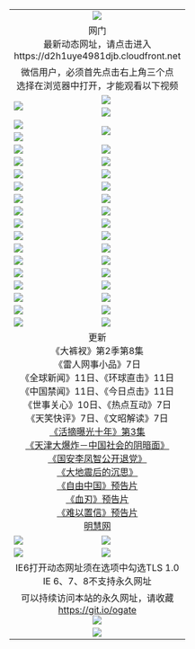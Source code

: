 ﻿<table>
  <tr></tr>
  <tr><td colspan=2 align=center><img src="https://cloud.githubusercontent.com/assets/11880933/13434984/f430fae2-e012-11e5-814f-c2df1e82b247.jpg" /></td></tr>
  <tr><td colspan=2 align=center>网门<br>最新动态网址，请点击进入
<br>https://d2h1uye4981djb.cloudfront.net
    </td>
  </tr>
  <tr>
    <td colspan=2 align=center>微信用户，必须首先点击右上角三个点<br>选择在浏览器中打开，才能观看以下视频</td>
  </tr>
  <tr>
    <td rowspan=2><a href="https://d2h1uye4981djb.cloudfront.net/ogUP.aspx?name=11DKC.mp4&count=T:2,2:8,1:16&from=github" target="_blank"><img src="https://d2h1uye4981djb.cloudfront.net/Up/11DKC1.jpg" /></a></td> 
    <td><div><a href="https://d2h1uye4981djb.cloudfront.net/ogUP.aspx?name=LRWS.mp4&count=7B:9,6B:44,5A:10,5B:35,4A:14,4B:19,3A:10,3B:26,2A:16,2B:21,1A:23,1B:29&current=7B:9" target="_blank"><img src="https://d2h1uye4981djb.cloudfront.net/Up/LRWS.jpg" /></a></td>
   </tr>
  <tr>
    <td><a href="https://d2h1uye4981djb.cloudfront.net/ogNiceVedio.aspx" target="_blank"><img src="https://d2h1uye4981djb.cloudfront.net/Up/11TGKDY.jpg" /></a></td>
  </tr>
  <tr>
    <td><a href="https://d2h1uye4981djb.cloudfront.net/ogUP.aspx?name=JQR.mp4&count=2" target="_blank"><img src="https://d2h1uye4981djb.cloudfront.net/Up/JQR.jpg" /></a></td>   
    <td rowspan=2><a href="https://d2h1uye4981djb.cloudfront.net/ogUP.aspx?name=JP.mp4&count=9" target="_blank"><img src="https://d2h1uye4981djb.cloudfront.net/Up/JP.jpg" /></td>
  </tr>
  <tr>
    <td><a href="https://d2h1uye4981djb.cloudfront.net/ogUP.aspx?name=WH.mp4" target="_blank"><img src="https://d2h1uye4981djb.cloudfront.net/Up/WH.jpg" /></a></td>
  </tr>
  <tr>
    <td><a href="https://d2h1uye4981djb.cloudfront.net/ogUP.aspx?name=SSZJ.mp4&count=480P:9,S:3" target="_blank"><img src="https://d2h1uye4981djb.cloudfront.net/Up/SSZJ.jpg" /></a></td>
    <td><a href="https://d2h1uye4981djb.cloudfront.net/ogUP.aspx?name=ZY.mp4&count=2015:16" target="_blank"><img src="https://d2h1uye4981djb.cloudfront.net/Up/ZY.jpg" /></a</td>
  </tr>
  <tr>
    <td><a href="https://d2h1uye4981djb.cloudfront.net/ogUP.aspx?name=XTFY.mp4&count=B:2,A:24" target="_blank"><img src="https://d2h1uye4981djb.cloudfront.net/Up/XTFY.jpg" /></a></td>
    <td><a href="https://d2h1uye4981djb.cloudfront.net/ogUP.aspx?name=1XQK.mp4&count=13" target="_blank"><img src="https://d2h1uye4981djb.cloudfront.net/Up/1XQK.jpg" /></a</td>
  </tr>
  <tr>
    <td><a href="https://d2h1uye4981djb.cloudfront.net/ogUP.aspx?name=1LYF.mp4&count=2" target="_blank"><img src="https://d2h1uye4981djb.cloudfront.net/Up/1LYF0.jpg" /></a></td>
    <td><a href="https://d2h1uye4981djb.cloudfront.net/ogUP.aspx?name=1ZGC.mp4&count=6" target="_blank"><img src="https://d2h1uye4981djb.cloudfront.net/Up/1ZGC0.jpg" /></a></td>
  </tr>
  <tr>
    <td><a href="https://d2h1uye4981djb.cloudfront.net/ogUP.aspx?name=1ZKM.mp4&count=3&current=3" target="_blank"><img src="https://d2h1uye4981djb.cloudfront.net/Up/1ZKM0.jpg" /></a></td>  
    <td><a href="https://d2h1uye4981djb.cloudfront.net/ogUP.aspx?name=1WWY.mp4&count=6&current=6" target="_blank"><img src="https://d2h1uye4981djb.cloudfront.net/Up/1WWY0.jpg" /></a></td>
  </tr>
  <tr>
    <td><a href="https://d2h1uye4981djb.cloudfront.net/ogUP.aspx?name=10JGY.mp4&count=3" target="_blank"><img src="https://d2h1uye4981djb.cloudfront.net/Up/10JGY0.jpg" /></a></td>
    <td><a href="https://d2h1uye4981djb.cloudfront.net/ogUP.aspx?name=10CYS.mp4&count=2" target="_blank"><img src="https://d2h1uye4981djb.cloudfront.net/Up/10CYS0.jpg" /></a></td>
  </tr>
  <tr>
    <td><a href="https://d2h1uye4981djb.cloudfront.net/ogUP.aspx?name=4SQQ.mp4&count=201603:9,201602:20,201601:21&current=201603:9" target="_blank"><img src="https://d2h1uye4981djb.cloudfront.net/Up/4SQQ0.jpg"/></a></td>
    <td><a href="https://d2h1uye4981djb.cloudfront.net/ogUP.aspx?name=4SHQ.mp4&count=201603:11,201602:27,201601:28&current=201603:11" target="_blank"><img src="https://d2h1uye4981djb.cloudfront.net/Up/4SHQ0.jpg"/></a></td>
  </tr>
  <tr>
    <td><a href="https://d2h1uye4981djb.cloudfront.net/ogUP.aspx?name=4SZG.mp4&count=201603:10,201602:21,201601:23&current=201603:10" target="_blank"><img src="https://d2h1uye4981djb.cloudfront.net/Up/4SZG0.jpg"/></a></td>
    <td><a href="https://d2h1uye4981djb.cloudfront.net/ogUP.aspx?name=4SDJ.mp4&count=201603A:10,201603B:6,201602A:24,201602B:7,201601A:48,201601B:6&current=201603A:10" target="_blank"><img src="https://d2h1uye4981djb.cloudfront.net/Up/4SDJ0.jpg"/></a></td>
  </tr>
  <tr>
    <td><a href="https://d2h1uye4981djb.cloudfront.net/ogUP.aspx?name=4SGX.mp4&count=201603:2&current=201603:2" target="_blank"><img src="https://d2h1uye4981djb.cloudfront.net/Up/4SGX0.jpg"/></a></td>
    <td><a href="https://d2h1uye4981djb.cloudfront.net/ogUP.aspx?name=4SHD.mp4&count=201603:3&current=201603:1" target="_blank"><img src="https://d2h1uye4981djb.cloudfront.net/Up/4SHD0.jpg"/></a></td>
  </tr>
  <tr>
    <td><a href="https://d2h1uye4981djb.cloudfront.net/ogUP.aspx?name=4CTX.mp4&count=201603:2,201602:3,201601:4&current=201603:2" target="_blank"><img src="https://d2h1uye4981djb.cloudfront.net/Up/4CTX0.jpg"/></a></td>
    <td><a href="https://d2h1uye4981djb.cloudfront.net/ogUP.aspx?name=4CWZ.mp4&count=201603:1,201602:4,201601:4&current=201603:1" target="_blank"><img src="https://d2h1uye4981djb.cloudfront.net/Up/4CWZ0.jpg"/></a></td>
  </tr>
  <tr>
    <td><a href="https://d2h1uye4981djb.cloudfront.net/onUP.aspx?name=https://d2t6x1lwzcff38.cloudfront.net/" target="_blank"><img src="https://d2h1uye4981djb.cloudfront.net/Up/0DTW.jpg"/></a></td>
    <td><a href="https://d2h1uye4981djb.cloudfront.net/onUP.aspx?name=https://d240ns8up8earz.cloudfront.net/acenter/" target="_blank"><img src="https://d2h1uye4981djb.cloudfront.net/Up/0TDW.jpg" /></a></td>
  </tr>
  <tr>
    <td><a href="https://d2h1uye4981djb.cloudfront.net/onUP.aspx?name=https://d4508d6vomz2p.cloudfront.net/gb/nsc413.htm" target="_blank"><img src="https://d2h1uye4981djb.cloudfront.net/Up/0DJY.jpg" /></a></td>
    <td><a href="https://d2h1uye4981djb.cloudfront.net/onUP.aspx?name=https://d3bxwq7vzudb5l.cloudfront.net/xtr/gb/prog204.html" target="_blank"><img src="https://d2h1uye4981djb.cloudfront.net/Up/0XTR.jpg" /></a></td>
  </tr>
  <tr>
    <td><a href="https://d2h1uye4981djb.cloudfront.net/onUP.aspx?name=https://d3aj00iefsmfgc.cloudfront.net/" target="_blank"><img src="https://d2h1uye4981djb.cloudfront.net/Up/0MHW.jpg" /></a></td>
    <td><a href="https://d2h1uye4981djb.cloudfront.net/onUP.aspx?name=https://d1sbg9daat0zu5.cloudfront.net/" target="_blank"><img src="https://d2h1uye4981djb.cloudfront.net/Up/0ZJW.jpg" /></a></td>
  </tr>
  <tr>
    <td><a href="https://d2h1uye4981djb.cloudfront.net/ogUP.aspx?name=0FG.zip" target="_blank"><img src="https://d2h1uye4981djb.cloudfront.net/Up/0FG.jpg" /></a></td>
    <td><a href="https://d2h1uye4981djb.cloudfront.net/ogUP.aspx?name=0FGA.apk" target="_blank"><img src="https://d2h1uye4981djb.cloudfront.net/Up/0FGA.jpg" /></a></td>
  </tr>
  <tr>
    <td><a href="https://d2h1uye4981djb.cloudfront.net/ogUP.aspx?name=0U.zip" target="_blank"><img src="https://d2h1uye4981djb.cloudfront.net/Up/0U.jpg" /></a></td>
    <td><a href="https://d2h1uye4981djb.cloudfront.net/ogUP.aspx?name=0UA.apk" target="_blank"><img src="https://d2h1uye4981djb.cloudfront.net/Up/0UA.jpg" /></a></td>
  </tr>
  <tr>
    <td><a href="https://d2h1uye4981djb.cloudfront.net/ogUP.aspx?name=0iPPOTV.zip" target="_blank"><img src="https://d2h1uye4981djb.cloudfront.net/Up/0iPPOTV.jpg" /></a></td>
    <td><a href="https://d2h1uye4981djb.cloudfront.net/ogUP.aspx?name=0iNTD.apk" target="_blank"><img src="https://d2h1uye4981djb.cloudfront.net/Up/0iNTD.jpg" /></a></td>
  </tr>
  <tr>
    <td colspan=2 align=center>更新<br>
      《大裤衩》第2季第8集<br>
      《雷人网事小品》7日<br>
      《全球新闻》11日、《环球直击》11日<br>
      《中国禁闻》11日、《今日点击》11日<br>
      《世事关心》10日、《热点互动》7日<br>
      《天笑快评》7日、《文昭解读》7日<br>
      <a href="https://d2h1uye4981djb.cloudfront.net/ogUP.aspx?name=SSZJ.mp4&count=480P:9,S:3&current=S:3" target="_blank">《活摘曝光十年》第3集</a><br>
      <a href="https://d2h1uye4981djb.cloudfront.net/ogUP.aspx?name=4TJDBZ.mp4" target="_blank">《天津大爆炸－中国社会的阴暗面》</a><br>
      <a href="https://d2h1uye4981djb.cloudfront.net/ogUP.aspx?name=4LFZ.mp4" target="_blank">《国安李凤智公开退党》</a><br>
      <a href="https://d2h1uye4981djb.cloudfront.net/ogUP.aspx?name=4DDZHDCS.mp4" target="_blank">《大地震后的沉思》</a><br>
      <a href="https://d2h1uye4981djb.cloudfront.net/ogUP.aspx?name=11ZYZG0.mp4" target="_blank">《自由中国》预告片</a><br>
      <a href="https://d2h1uye4981djb.cloudfront.net/ogUP.aspx?name=11XR.mp4" target="_blank">《血刃》预告片</a><br>
      <a href="https://d2h1uye4981djb.cloudfront.net/ogUP.aspx?name=11NYZX.mp4&count=2" target="_blank">《难以置信》预告片</a><br>
      <a href="https://d2h1uye4981djb.cloudfront.net/onUP.aspx?name=https://www.minghui.org/" target="_blank">明慧网</a></td>
    </td>
  </tr>
  <tr>
    <td><a href="https://d2h1uye4981djb.cloudfront.net/ogNice.aspx" target="_blank"><img src="https://d2h1uye4981djb.cloudfront.net/Up/0WCYY.jpg" /></a></td>
    <td><a href="https://d2h1uye4981djb.cloudfront.net/onCO.aspx?ob=600%E4%BA%8B%E7%89%A9&op=%E5%A2%9E%E5%88%A0%E6%94%B9&args=WH1~%23%E7%B1%BB%E5%9E%8B6%E6%96%B0%E9%97%BB%7c%23%E7%B1%BB%E5%9E%8B6%E8%AF%84%E8%AE%BA&mode=" target="_blank"><img src="https://d2h1uye4981djb.cloudfront.net/Up/0WZTT.jpg" /></a></td> 
  </tr>
  <tr>
    <td><a href="https://d2h1uye4981djb.cloudfront.net/ogDY.aspx" target="_blank"><img src="https://d2h1uye4981djb.cloudfront.net/Up/0FK.jpg" /></a></td>
    <td><a href="https://d2h1uye4981djb.cloudfront.net/ogST.aspx" target="_blank"><img src="https://d2h1uye4981djb.cloudfront.net/Up/0ST.jpg" /></a></td> 
  </tr>
  <tr>
    <td colspan=2 align=center>IE6打开动态网址须在选项中勾选TLS 1.0<br/>IE 6、7、8不支持永久网址<br/>
      <!--微信可扫描以下临时二维码<br/>https://bit.ly/1mBQHW8<br/><a href="https://d2h1uye4981djb.cloudfront.net/Up/0WMGDL3.png" target="_blank"><img src="https://d2h1uye4981djb.cloudfront.net/Up/0WMGD3.png"/></a><br-->
  </tr>
  <tr>
    <td colspan=2 align=center>可以持续访问本站的永久网址，请收藏<br/><a href="https://git.io/ogate" target="_blank">https://git.io/ogate</a><br/><a href="https://d2h1uye4981djb.cloudfront.net/Up/0WMGDL2.png" target="_blank"><img src="https://d2h1uye4981djb.cloudfront.net/Up/0WMGD2.png"/></a></td>
  </tr>
  <tr>
    <td colspan=2 align=center><a href="https://d2h1uye4981djb.cloudfront.net/ogUP.aspx?name=0oGate.apk" target="_blank"><img src="https://d2h1uye4981djb.cloudfront.net/Up/0WMAZ.jpg" /></a></td>
  </tr>
  <!--tr>
    <td colspan=2 align=center>可能失效的动态网址
    </td>
  </tr-->
</table>
